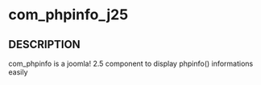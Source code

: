 com_phpinfo_j25
===========

DESCRIPTION
-----------

com_phpinfo is a joomla! 2.5 component to display phpinfo() informations easily

